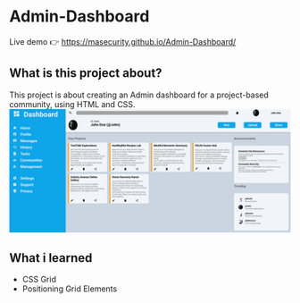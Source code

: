 # Admin-Dashboard
Live demo &#128073; https://masecurity.github.io/Admin-Dashboard/
## What is this project about?
This project is about creating an Admin dashboard for a project-based community, using HTML and CSS.
<img src="./images/website.png" width="700" height="auto">

## What i learned
- CSS Grid
- Positioning Grid Elements
